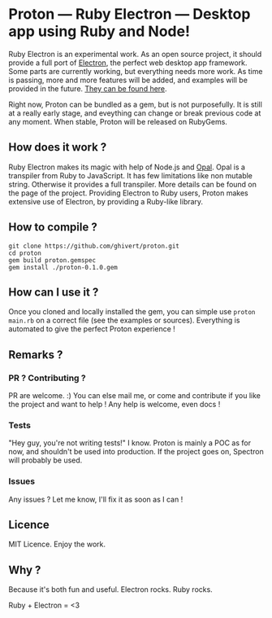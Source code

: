 # Proton — Ruby Electron — Desktop app using Ruby and Node!

Ruby Electron is an experimental work. As an open source project, it should provide a full port of [Electron](https://electron.atom.io), the perfect web desktop app framework. Some parts are currently working, but everything needs more work. As time is passing, more and more features will be added, and examples will be provided in the future. [They can be found here](https://github.com/ghivert/proton-sample-apps).

Right now, Proton can be bundled as a gem, but is not purposefully. It is still at a really early stage, and eveything can change or break previous code at any moment. When stable, Proton will be released on RubyGems.

## How does it work ?

Ruby Electron makes its magic with help of Node.js and [Opal](http://opalrb.org). Opal is a transpiler from Ruby to JavaScript. It has few limitations like non mutable string. Otherwise it provides a full transpiler. More details can be found on the page of the project.
Providing Electron to Ruby users, Proton makes extensive use of Electron, by providing a Ruby-like library.

## How to compile ?

```
git clone https://github.com/ghivert/proton.git
cd proton
gem build proton.gemspec
gem install ./proton-0.1.0.gem
```

## How can I use it ?

Once you cloned and locally installed the gem, you can simple use `proton main.rb` on a correct file (see the examples or sources). Everything is automated to give the perfect Proton experience !

## Remarks ?
### PR ? Contributing ?
PR are welcome. :) You can else mail me, or come and contribute if you like the project and want to help ! Any help is welcome, even docs !

### Tests
"Hey guy, you're not writing tests!" I know. Proton is mainly a POC as for now, and shouldn't be used into production. If the project goes on, Spectron will probably be used.

### Issues
Any issues ? Let me know, I'll fix it as soon as I can !

## Licence

MIT Licence. Enjoy the work.

## Why ?

Because it's both fun and useful. Electron rocks. Ruby rocks.

Ruby + Electron = <3
